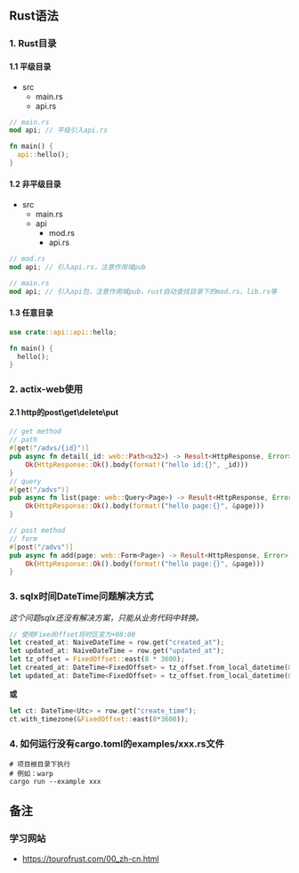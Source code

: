 ## Rust语法

### 1. Rust目录

#### 1.1 平级目录

- src
  - main.rs
  - api.rs

```rust
// main.rs
mod api; // 平级引入api.rs 

fn main() {
  api::hello();
}
```

#### 1.2 非平级目录

* src
  * main.rs
  * api
    * mod.rs
    * api.rs

```rust
// mod.rs
mod api; // 引入api.rs，注意作用域pub
```

```rust
// main.rs
mod api; // 引入api包，注意作用域pub，rust自动查找目录下的mod.rs、lib.rs等
```

#### 1.3 任意目录

```rust
use crate::api::api::hello;

fn main() {
  hello();
}
```

### 2. actix-web使用

#### 2.1 http的post\get\delete\put

```rust
// get method
// path
#[get("/advs/{id}")]
pub async fn detail(_id: web::Path<u32>) -> Result<HttpResponse, Error> {
    Ok(HttpResponse::Ok().body(format!("hello id:{}", _id)))
}
// query
#[get("/advs")]
pub async fn list(page: web::Query<Page>) -> Result<HttpResponse, Error> {
    Ok(HttpResponse::Ok().body(format!("hello page:{}", &page)))
}
```

```rust
// post method
// form
#[post("/advs")]
pub async fn add(page: web::Form<Page>) -> Result<HttpResponse, Error> {
    Ok(HttpResponse::Ok().body(format!("hello page:{}", &page)))
}
```

### 3. sqlx时间DateTime<Utc>问题解决方式

*这个问题sqlx还没有解决方案，只能从业务代码中转换。*

```rust
// 使用FixedOffset将时区变为+08:00
let created_at: NaiveDateTime = row.get("created_at");
let updated_at: NaiveDateTime = row.get("updated_at");
let tz_offset = FixedOffset::east(8 * 3600);
let created_at: DateTime<FixedOffset> = tz_offset.from_local_datetime(&created_at).unwrap();
let updated_at: DateTime<FixedOffset> = tz_offset.from_local_datetime(&updated_at).unwrap();
```

**或**

```rust
let ct: DateTime<Utc> = row.get("create_time");
ct.with_timezone(&FixedOffset::east(8*3600));
```

### 4. 如何运行没有cargo.toml的examples/xxx.rs文件

```shell
# 项目根目录下执行
# 例如：warp
cargo run --example xxx
```

## 备注

### 学习网站

- https://tourofrust.com/00_zh-cn.html

